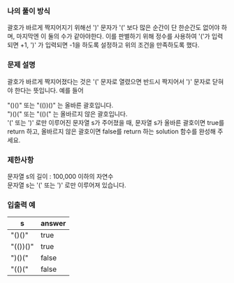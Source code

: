 ### 나의 풀이 방식
괄호가 바르게 짝지어지기 위해선 ')' 문자가 '(' 보다 많은 순간이 단 한순간도 없어야 하며, 마지막엔 이 둘의 수가 같아야한다. 이를 판별하기 위해 정수를 사용하여 '('가 입력되면 +1, ')' 가 입력되면 -1을 하도록 설정하고 위의 조건을 만족하도록 했다.

### 문제 설명

괄호가 바르게 짝지어졌다는 것은 '(' 문자로 열렸으면 반드시 짝지어서 ')' 문자로 닫혀야 한다는 뜻입니다. 예를 들어

"()()" 또는 "(())()" 는 올바른 괄호입니다.<br/>
")()(" 또는 "(()(" 는 올바르지 않은 괄호입니다.<br/>
'(' 또는 ')' 로만 이루어진 문자열 s가 주어졌을 때, 문자열 s가 올바른 괄호이면 true를 return 하고, 올바르지 않은 괄호이면 false를 return 하는 solution 함수를 완성해 주세요.<br/>

### 제한사항

문자열 s의 길이 : 100,000 이하의 자연수<br/>
문자열 s는 '(' 또는 ')' 로만 이루어져 있습니다.<br/>

### 입출력 예

| s        | answer |
|----------|--------|
| "()()"   | true   |
| "(())()" | true   |
| ")()("   | false  |
| "(()("   | false  |